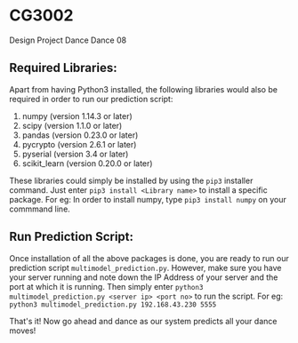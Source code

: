 # CG3002
Design Project Dance Dance 08

## Required Libraries:
Apart from having Python3 installed, the following libraries would also be required in order to run our prediction script:
1. numpy (version 1.14.3 or later)
2. scipy (version 1.1.0 or later)
3. pandas (version 0.23.0 or later)
4. pycrypto (version 2.6.1 or later)
5. pyserial (version 3.4 or later)
6. scikit_learn (version 0.20.0 or later)

These libraries could simply be installed by using the `pip3` installer command. Just enter `pip3 install <Library name>` to install a specific package. For eg: In order to install numpy, type `pip3 install numpy` on your commmand line.

## Run Prediction Script:
Once installation of all the above packages is done, you are ready to run our prediction script `multimodel_prediction.py`. However, make sure you have your server running and note down the IP Address of your server and the port at which it is running. Then simply enter `python3 multimodel_prediction.py <server ip> <port no>` to run the script.
For eg: `python3 multimodel_prediction.py 192.168.43.230 5555`

That's it! Now go ahead and dance as our system predicts all your dance moves!
